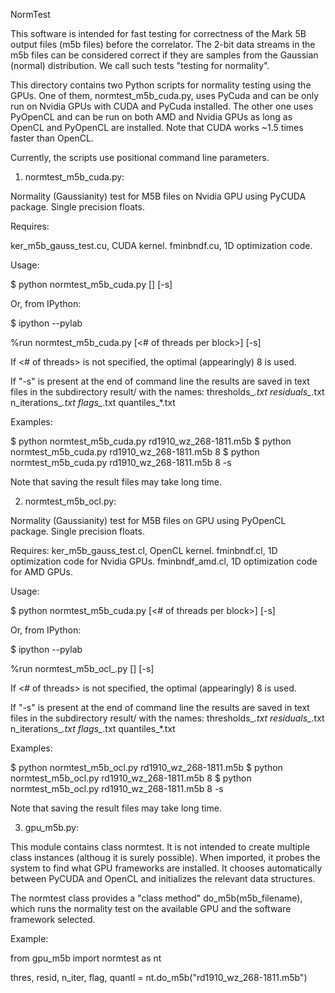 NormTest

This software is intended for fast testing for correctness of the Mark 5B output
files (m5b files) before the correlator. The 2-bit data streams in the m5b files
can be considered correct if they are samples from the Gaussian (normal)
distribution. We call such tests "testing for normality".

This directory contains two Python scripts for normality testing using the
GPUs. One of them, normtest_m5b_cuda.py, uses PyCuda and can be only run on
Nvidia GPUs with CUDA and PyCuda installed. The other one uses PyOpenCL and can
be run on both AMD and Nvidia GPUs as long as OpenCL and PyOpenCL are
installed. Note that CUDA works ~1.5 times faster than OpenCL.

Currently, the scripts use positional command line parameters.

1. normtest_m5b_cuda.py:

Normality (Gaussianity) test for M5B files on Nvidia GPU using PyCUDA package.
Single precision floats.

Requires:

ker_m5b_gauss_test.cu, CUDA kernel.
fminbndf.cu, 1D optimization code.

Usage:

$ python normtest_m5b_cuda.py <m5b-file-name> [<of threads per block>] [-s]

Or, from IPython:

$ ipython --pylab

%run normtest_m5b_cuda.py <m5b-file-name> [<# of threads per block>] [-s]

If <# of threads> is not specified, the optimal (appearingly) 8 is used.

If "-s" is present at the end of command line the results are saved in text
files in the subdirectory result/ with the names:
   thresholds_*.txt
   residuals_*.txt
   n_iterations_*.txt
   flags_*.txt
   quantiles_*.txt

Examples:

$ python normtest_m5b_cuda.py rd1910_wz_268-1811.m5b
$ python normtest_m5b_cuda.py rd1910_wz_268-1811.m5b 8
$ python normtest_m5b_cuda.py rd1910_wz_268-1811.m5b 8 -s

Note that saving the result files may take long time.




2. normtest_m5b_ocl.py:

Normality (Gaussianity) test for M5B files on GPU using PyOpenCL package.
Single precision floats.

Requires:
ker_m5b_gauss_test.cl, OpenCL kernel.
fminbndf.cl, 1D optimization code for Nvidia GPUs.
fminbndf_amd.cl, 1D optimization code for AMD GPUs.

Usage: 

$ python normtest_m5b_cuda.py <m5b-file-name> [<# of threads per block>] [-s]

Or, from IPython:

$ ipython --pylab

%run normtest_m5b_ocl_.py <m5b-file-name> [<of threads per block>] [-s]

If <# of threads> is not specified, the optimal (appearingly) 8 is used.

If "-s" is present at the end of command line the results are saved in text
files in the subdirectory result/ with the names:
   thresholds_*.txt
   residuals_*.txt
   n_iterations_*.txt
   flags_*.txt
   quantiles_*.txt

Examples:

$ python normtest_m5b_ocl.py rd1910_wz_268-1811.m5b
$ python normtest_m5b_ocl.py rd1910_wz_268-1811.m5b 8
$ python normtest_m5b_ocl.py rd1910_wz_268-1811.m5b 8 -s

Note that saving the result files may take long time.


3. gpu_m5b.py:
   
This module contains class normtest. It is not intended to create multiple
class instances (althoug it is surely possible). When imported, it 
probes the system to find what GPU frameworks are installed. It chooses
automatically between PyCUDA and OpenCL and initializes the relevant 
data structures.

The normtest class provides a "class method" do_m5b(m5b_filename),
which runs the normality test on the available GPU and the software
framework selected. 
   
Example:
   
from gpu_m5b import normtest as nt

thres, resid, n_iter, flag, quantl = nt.do_m5b("rd1910_wz_268-1811.m5b")








 
